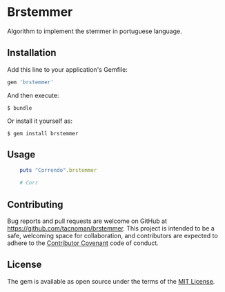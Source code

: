 # Brstemmer

Algorithm to implement the stemmer in portuguese language.

## Installation

Add this line to your application's Gemfile:

```ruby
gem 'brstemmer'
```

And then execute:

    $ bundle

Or install it yourself as:

    $ gem install brstemmer

## Usage

```ruby
    puts "Correndo".brstemmer

    # Corr
```

## Contributing

Bug reports and pull requests are welcome on GitHub at https://github.com/tacnoman/brstemmer. This project is intended to be a safe, welcoming space for collaboration, and contributors are expected to adhere to the [Contributor Covenant](http://contributor-covenant.org) code of conduct.


## License

The gem is available as open source under the terms of the [MIT License](http://opensource.org/licenses/MIT).

